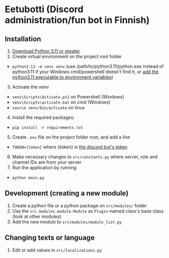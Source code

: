 # Eetubotti (Discord administration/fun bot in Finnish)

## Installation
1. [Download Python 3.11 or greater](https://www.python.org/downloads/)
2. Create virtual environment on the project root folder
- `python3.11 -m venv venv` (use /path/to/python3.11/python.exe instead of python3.11 if your Windows cmd/powershell doesn't find it, or [add the python3.11 executable to environment variables](https://www.educative.io/answers/how-to-add-python-to-path-variable-in-windows))
3. Activate the venv
- `venv\Scripts\Activate.ps1` on Powershell (Windows)
- `venv\Scripts\activate.bat` on cmd (Windows)
- `source venv/bin/activate` on linux
4. Install the required packages:
- `pip install -r requirements.txt`
5. Create `.env` file on the project folder root, and add a line
- `TOKEN={token}` where {token} is [the discord bot's token](https://discord.com/developers/applications/)
6. Make necessary changes to `src/constants.py` where server, role and channel IDs are from your server
7. Run the application by running
- `python main.py`

## Development (creating a new module)
1. Create a python file or a python package on `src/modules/` folder
2. Use the `src.modules.module.Module` as `Plugin`-named class's base class (look at other modules)
3. Add the new module to `src/modules/module_list.py`

## Changing texts or language
1. Edit or add values in `src/localizations.py`
